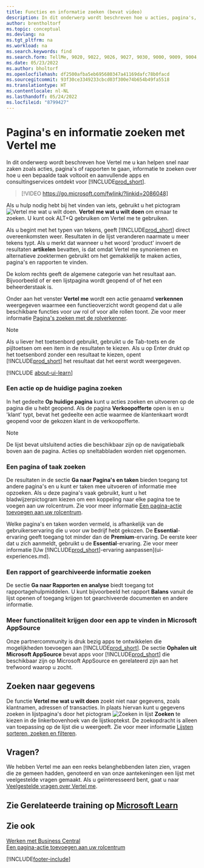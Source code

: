 ```yaml
---
title: Functies en informatie zoeken (bevat video)
description: In dit onderwerp wordt beschreven hoe u acties, pagina's, rapporten, documentatie, en gegevens zoekt, en andere apps en consultingservices.
author: brentholtorf
ms.topic: conceptual
ms.devlang: na
ms.tgt_pltfrm: na
ms.workload: na
ms.search.keywords: find
ms.search.form: TellMe, 9020, 9022, 9026, 9027, 9030, 9000, 9009, 9004, 9005, 9024, 9006, 9007, 9010, 9016, 9017
ms.date: 05/23/2022
ms.author: bholtorf
ms.openlocfilehash: df2500afba5eb695680347a41169dafc78b0facd
ms.sourcegitcommit: 93f30ce3349233cbcd03f300e74b654b49fa5518
ms.translationtype: HT
ms.contentlocale: nl-NL
ms.lasthandoff: 05/24/2022
ms.locfileid: "8799427"
---
```

# <a name="finding-pages-and-information-with-tell-me"></a>Pagina's en informatie zoeken met Vertel me  
In dit onderwerp wordt beschreven hoe Vertel me u kan helpen snel naar zaken zoals acties, pagina's of rapporten te gaan, informatie te zoeken over hoe u een bepaalde taak voltooit en aanvullende apps en consultingservices ontdekt voor [!INCLUDE[prod_short](includes/prod_short.md)].  


> [!VIDEO https://go.microsoft.com/fwlink/?linkid=2086048]

Als u hulp nodig hebt bij het vinden van iets, gebruikt u het pictogram ![Vertel me wat u wilt doen.](media/ui-search/search.png "Zoeken naar pagina of rapport") **Vertel me wat u wilt doen** om ernaar te zoeken. U kunt ook ALT+Q gebruiken om Vertel me te gebruiken.

Als u begint met het typen van tekens, geeft [!INCLUDE[prod_short](includes/prod_short.md)] direct overeenkomsten weer. Resultaten in de lijst veranderen naarmate u meer tekens typt. Als u merkt dat wanneer u het woord 'product' invoert de resultaten **artikelen** bevatten, is dat omdat Vertel me synoniemen en alternatieve zoektermen gebruikt om het gemakkelijk te maken acties, pagina's en rapporten te vinden.

De kolom rechts geeft de algemene categorie van het resultaat aan. Bijvoorbeeld of er een lijstpagina wordt geopend of of het een beheerderstaak is.  

Onder aan het venster **Vertel me** wordt een actie genaamd **verkennen** weergegeven waarmee een functieoverzicht wordt geopend dat u alle beschikbare functies voor uw rol of voor alle rollen toont. Zie voor meer informatie [Pagina's zoeken met de rolverkenner](ui-role-explorer.md).

> [!NOTE]  
>   Als u liever het toetsenbord gebruikt, gebruikt u de Tab-toets en de pijltoetsen om een item in de resultaten te kiezen. Als u op Enter drukt op het toetsenbord zonder een resultaat te kiezen, opent [!INCLUDE[prod_short](includes/prod_short.md)] het resultaat dat het eerst wordt weergegeven.

[!INCLUDE [about-ui-learn](includes/about-ui-learn.md)]

### <a name="finding-an-action-on-the-current-page"></a>Een actie op de huidige pagina zoeken
In het gedeelte **Op huidige pagina** kunt u acties zoeken en uitvoeren op de pagina die u hebt geopend. Als de pagina **Verkoopofferte** open is en u 'klant' typt, bevat het gedeelte een actie waarmee de klantenkaart wordt geopend voor de gekozen klant in de verkoopofferte.

> [!NOTE]  
>   De lijst bevat uitsluitend acties die beschikbaar zijn op de navigatiebalk boven aan de pagina. Acties op sneltabbladen worden niet opgenomen.  

### <a name="finding-a-page-or-a-task"></a>Een pagina of taak zoeken
De resultaten in de sectie **Ga naar Pagina's en taken** bieden toegang tot andere pagina's en u kunt er taken mee uitvoeren of informatie mee opzoeken. Als u deze pagina's vaak gebruikt, kunt u het bladwijzerpictogram kiezen om een koppeling naar elke pagina toe te voegen aan uw rolcentrum. Zie voor meer informatie [Een pagina-actie toevoegen aan uw rolcentrum](ui-bookmarks.md).

Welke pagina's en taken worden vermeld, is afhankelijk van de gebruikerservaring die u voor uw bedrijf hebt gekozen. De **Essential**-ervaring geeft toegang tot minder dan de **Premium**-ervaring. De eerste keer dat u zich aanmeldt, gebruikt u de **Essential**-ervaring. Zie voor meer informatie [Uw [!INCLUDE[prod_short](includes/prod_short.md)]-ervaring aanpassen](ui-experiences.md).

### <a name="finding-a-report-or-archived-information"></a>Een rapport of gearchiveerde informatie zoeken
De sectie **Ga naar Rapporten en analyse** biedt toegang tot rapportagehulpmiddelen. U kunt bijvoorbeeld het rapport **Balans** vanuit de lijst openen of toegang krijgen tot gearchiveerde documenten en andere informatie.  

<!-- removed in v20 because of Help pane
### Finding Information in the Help
Under **Documentation** you will see articles from the [!INCLUDE[prod_short](includes/prod_short.md)] documentation that describe concepts and provide step-by-step guidance for completing tasks in the application.    

> [!NOTE]  
> Documentation for third-party extensions is not included in the results.
-->

### <a name="getting-more-functionality-by-finding-an-app-on-microsoft-appsource"></a>Meer functionaliteit krijgen door een app te vinden in Microsoft AppSource
Onze partnercommunity is druk bezig apps te ontwikkelen die mogelijkheden toevoegen aan [!INCLUDE[prod_short](includes/prod_short.md)]. De sectie **Ophalen uit Microsoft AppSource** bevat apps voor [!INCLUDE[prod_short](includes/prod_short.md)] die beschikbaar zijn op Microsoft AppSource en gerelateerd zijn aan het trefwoord waarop u zocht.

## <a name="searching-for-data"></a>Zoeken naar gegevens
De functie **Vertel me wat u wilt doen** zoekt niet naar gegevens, zoals klantnamen, adressen of transacties. In plaats hiervan kunt u gegevens zoeken in lijstpagina's door het pictogram ![Zoeken in lijst](media/ui-search/search-list.png "Pictogram Zoeken in lijst") **Zoeken** te kiezen in de linkerbovenhoek van de lijstkoptekst. De zoekopdracht is alleen van toepassing op de lijst die u weergeeft. Zie voor meer informatie [Lijsten sorteren, zoeken en filteren](ui-enter-criteria-filters.md).

## <a name="questions"></a>Vragen?
We hebben Vertel me aan een reeks belanghebbenden laten zien, vragen die ze gemeen hadden, genoteerd en van onze aantekeningen een lijst met veelgestelde vragen gemaakt. Als u geïnteresseerd bent, gaat u naar [Veelgestelde vragen over Vertel me](ui-search-faq.md).

## <a name="see-related-training-at-microsoft-learn"></a>Zie Gerelateerde training op [Microsoft Learn](/learn/modules/user-interface-dynamics-365-business-central/index)

## <a name="see-also"></a>Zie ook
[Werken met Business Central](ui-work-product.md)  
[Een pagina-actie toevoegen aan uw rolcentrum](ui-bookmarks.md)


[!INCLUDE[footer-include](includes/footer-banner.md)]